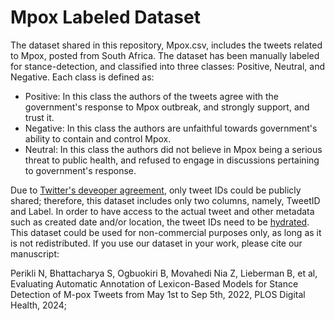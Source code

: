 # Mpox Labeled Dataset

The dataset shared in this repository, Mpox.csv, includes the tweets related to Mpox, posted from South Africa. The dataset has been manually labeled for stance-detection, and classified into three classes: Positive, Neutral, and Negative. Each class is defined as:

- Positive: In this class the authors of the tweets agree with the government's response to Mpox outbreak, and strongly support, and trust it.
- Negative: In this class the authors are unfaithful towards government's ability to contain and control Mpox.
- Neutral: In this class the authors did not believe in Mpox being a serious threat to public health, and refused to engage in discussions pertaining to government's response.

Due to [Twitter's deveoper agreement](https://developer.twitter.com/en/developer-terms/agreement-and-policy), only tweet IDs could be publicly shared; therefore, this dataset includes only two columns, namely, TweetID and Label. In order to have access to the actual tweet and other metadata such as created date and/or location, the tweet IDs need to be [hydrated](https://towardsdatascience.com/learn-how-to-easily-hydrate-tweets-a0f393ed340e).
This dataset could be used for non-commercial purposes only, as long as it is not redistributed. If you use our dataset in your work, please cite our manuscript:

Perikli N, Bhattacharya S, Ogbuokiri B, Movahedi Nia Z, Lieberman B, et al, Evaluating Automatic Annotation of Lexicon-Based Models for Stance Detection of M-pox Tweets from May 1st to Sep 5th, 2022, PLOS Digital Health, 2024;
